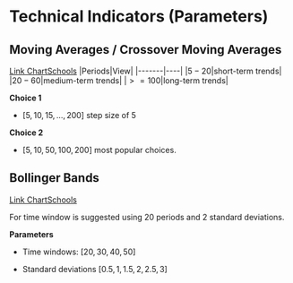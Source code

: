 # Technical Indicators (Parameters)

## Moving Averages / Crossover Moving Averages
[Link ChartSchools](http://stockcharts.com/school/doku.php?id=chart_school:technical_indicators:moving_averages)
|Periods|View|
|-------|----|
|$5-20$|short-term trends|
|$20-60$|medium-term trends|
|$>=100$|long-term trends|

**Choice 1**
* $[5,10,15,...,200]$ step size of $5$

**Choice 2**
* $[5,10,50,100,200]$ most popular choices.

## Bollinger Bands
[Link  ChartSchools](http://stockcharts.com/school/doku.php?id=chart_school:technical_indicators:bollinger_bands)

For time window is suggested using $20$ periods and $2$ standard deviations.

**Parameters**
* Time windows: $[20,30,40,50]$

* Standard deviations $[0.5,1,1.5,2,2.5,3]$
